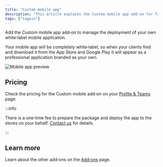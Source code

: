 ```yaml
---
title: "Custom mobile app"
description: "This article explains the Custom mobile app add-on for TagoIO, describing its white-label capabilities, pricing reference, and deployment fee, with links to related add-ons and documentation."
tags: ["tagoio"]
---
```

Add the Custom mobile app add‑on to manage the deployment of your own white‑label mobile application.

Your mobile app will be completely white‑label, so when your clients find and download it from the App Store and Google Play it will appear as a professional application branded as your own.

![Mobile app preview](/docs_imagem/tagoio/mobileapp-GfU.png)

## Pricing
Check the pricing for the Custom mobile add‑on on your [Profile & Teams](https://admin.tago.io/profile/) page.

:::info

There is a one‑time fee to prepare the package and deploy the app to the stores on your behalf. [Contact us](https://tago.io/contact) for details.

:::

## Learn more
Learn about the other add‑ons on the [Add‑ons](/docs/tagoio/addons/) page.
